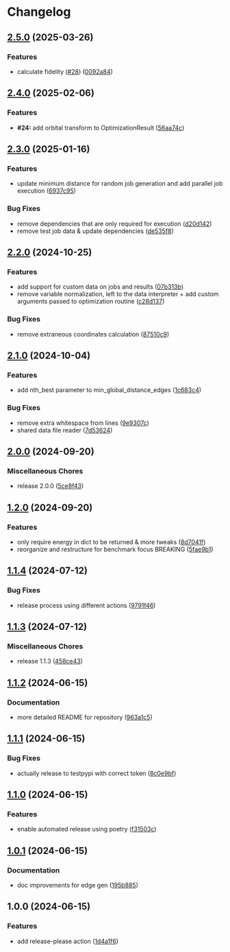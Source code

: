 # Changelog

## [2.5.0](https://github.com/nylser/quanti-gin/compare/v2.4.0...v2.5.0) (2025-03-26)


### Features

* calculate fidelity ([#28](https://github.com/nylser/quanti-gin/issues/28)) ([0092a84](https://github.com/nylser/quanti-gin/commit/0092a841ca7c59492e27a3d1146a94a4b5c280e0))

## [2.4.0](https://github.com/nylser/quanti-gin/compare/v2.3.0...v2.4.0) (2025-02-06)


### Features

* **#24:** add orbital transform to OptimizationResult ([56aa74c](https://github.com/nylser/quanti-gin/commit/56aa74c581a6ea6d75d7d13c012f978c14badee7))

## [2.3.0](https://github.com/nylser/quanti-gin/compare/v2.2.0...v2.3.0) (2025-01-16)


### Features

* update minimum distance for random job generation and add parallel job execution ([6937c95](https://github.com/nylser/quanti-gin/commit/6937c95a6a987ec50086caf5f4bd5cc1e64d2afb))


### Bug Fixes

* remove dependencies that are only required for execution ([d20d142](https://github.com/nylser/quanti-gin/commit/d20d1424e461f3bc59f90b4209aae9b0e2ed10c9))
* remove test job data & update dependencies ([de535f8](https://github.com/nylser/quanti-gin/commit/de535f8fdccf8f8a9288fdeeb5108c4c543d41f7))

## [2.2.0](https://github.com/nylser/quanti-gin/compare/v2.1.0...v2.2.0) (2024-10-25)


### Features

* add support for custom data on jobs and results ([07b313b](https://github.com/nylser/quanti-gin/commit/07b313b2199749dd9e1ec33264398ed9cd941230))
* remove variable normalization, left to the data interpreter + add custom arguments passed to optimization routine ([c28d137](https://github.com/nylser/quanti-gin/commit/c28d1373658867d045eb2826d25e302af59451ab))


### Bug Fixes

* remove extraneous coordinates calculation ([87510c9](https://github.com/nylser/quanti-gin/commit/87510c98023cc2a6ad8cd9510a9fe5e096d2bb99))

## [2.1.0](https://github.com/nylser/quanti-gin/compare/v2.0.0...v2.1.0) (2024-10-04)


### Features

* add nth_best parameter to min_global_distance_edges ([1c683c4](https://github.com/nylser/quanti-gin/commit/1c683c4fdae3a5f82e62cc2aeb02f705623fb15d))


### Bug Fixes

* remove extra whitespace from lines ([9e9307c](https://github.com/nylser/quanti-gin/commit/9e9307c37f8a5a6cd9d617873df75598c7a17b18))
* shared data file reader ([7d53624](https://github.com/nylser/quanti-gin/commit/7d53624abc065c0b9b52c90d616d3fead1971fdf))

## [2.0.0](https://github.com/nylser/quanti-gin/compare/v1.2.0...v2.0.0) (2024-09-20)


### Miscellaneous Chores

* release 2.0.0 ([5ce8f43](https://github.com/nylser/quanti-gin/commit/5ce8f43181399c02f0f7922c5111fe8a7bc361a1))

## [1.2.0](https://github.com/nylser/quanti-gin/compare/v1.1.4...v1.2.0) (2024-09-20)


### Features

* only require energy in dict to be returned & more tweaks ([8d7041f](https://github.com/nylser/quanti-gin/commit/8d7041fc8603e58f702793ccd2b89ac16c640046))
* reorganize and restructure for benchmark focus BREAKING ([5fae9b1](https://github.com/nylser/quanti-gin/commit/5fae9b13c057241bf6ae9cd5b6a372803689bc5a))

## [1.1.4](https://github.com/nylser/quanti-gin/compare/v1.1.3...v1.1.4) (2024-07-12)


### Bug Fixes

* release process using different actions ([9791f46](https://github.com/nylser/quanti-gin/commit/9791f464e5274fd9c58889001ee258d9a6b3813c))

## [1.1.3](https://github.com/nylser/quanti-gin/compare/v1.1.2...v1.1.3) (2024-07-12)


### Miscellaneous Chores

* release 1.1.3 ([458ce43](https://github.com/nylser/quanti-gin/commit/458ce4369812b237e42df8209cc1a91efe0743db))

## [1.1.2](https://github.com/nylser/quanti-gin/compare/v1.1.1...v1.1.2) (2024-06-15)


### Documentation

* more detailed README for repository ([963a1c5](https://github.com/nylser/quanti-gin/commit/963a1c54d32b109f4e8dacdfc9ba6344e8475816))

## [1.1.1](https://github.com/nylser/quanti-gin/compare/v1.1.0...v1.1.1) (2024-06-15)


### Bug Fixes

* actually release to testpypi with correct token ([8c0e9bf](https://github.com/nylser/quanti-gin/commit/8c0e9bf692da112f77c9cfe4ce84f618986a9c2d))

## [1.1.0](https://github.com/nylser/quanti-gin/compare/v1.0.1...v1.1.0) (2024-06-15)


### Features

* enable automated release using poetry ([f31503c](https://github.com/nylser/quanti-gin/commit/f31503c2fe28caf8a75b6324ea52552529ca2cca))

## [1.0.1](https://github.com/nylser/quanti-gin/compare/v1.0.0...v1.0.1) (2024-06-15)


### Documentation

* doc improvements for edge gen ([195b885](https://github.com/nylser/quanti-gin/commit/195b885d187daf6692d0424a9de86b39b2b8de41))

## 1.0.0 (2024-06-15)


### Features

* add release-please action ([1d4a1f6](https://github.com/nylser/quanti-gin/commit/1d4a1f6efe3c9fc70776c4563b610c5344939902))

